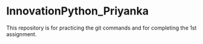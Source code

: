 # InnovationPython_Priyanka
This repository is for practicing the git commands and for completing the 1st assignment. 
